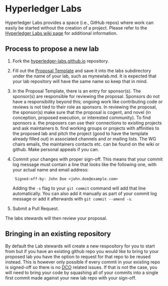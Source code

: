# Hyperledger Labs

Hyperledger Labs provides a space (i.e., GitHub repos) where work can
easily be started without the creation of a project. Please refer to
the [Hyperledger Labs wiki page](https://wiki.hyperledger.org/display/labs)
for additional information.

## Process to propose a new lab

1. Fork the [hyperledger-labs.github.io](https://github.com/hyperledger-labs/hyperledger-labs.github.io) repository.

2. Fill out the [Proposal Template](https://github.com/hyperledger-labs/hyperledger-labs.github.io/blob/master/proposal-template.md)
and save it into the labs subdirectory under the name of your lab,
such as mynewlab.md. It is expected that your lab repository will have
the same name so keep that in mind.

3. In the Proposal Template, there is an entry for sponsor(s). The sponsor(s) are responsible for reviewing the proposal. Sponsors do not have a responsibility beyond this; ongoing work like contributing code or reviews is not tied to their role as sponsors. In reviewing the proposal, the sponsor(s) make sure that the proposal is cogent, and novel (in conception, proposed execution, or interested community). 
To find sponsors 
        a. the proposers can use their connections to existing projects and ask maintainers
        b. find working groups or projects with affinities to the proposed lab and pitch the project (good to have the template already filled out) in associated channels and or mailing lists. The WG chairs emails, the maintainers contacts etc. can be found on the wiki or github. Make personal appeals if you can.

4. Commit your changes with proper sign-off. This means that your commit
log message must contain a line that looks like the following one,
with your actual name and email address:

        Signed-off-by: John Doe <john.doe@example.com>

   Adding the `-s` flag to your `git commit` command will add that line
automatically. You can also add it manually as part of your commit
log message or add it afterwards with `git commit --amend -s`.

5. Submit a Pull Request.

The labs stewards will then review your proposal.

## Bringing in an existing repository

By default the Lab stewards will create a new respository for you to
start from but if you have an existing github repo you would like to
bring to your proposed lab you have the option to request for that
repo to be reused instead. This is however only possible if every
commit in your existing repo is signed-off so there is no 
[DCO](https://developercertificate.org/) related issues. If that is 
not the case, you will need to bring your code by squashing all of 
your commits into a single first commit made against your new lab 
repo with your sign-off.
